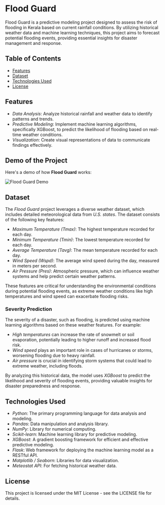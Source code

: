 # Flood Guard

Flood Guard is a predictive modeling project designed to assess the risk of flooding in Kerala based on current rainfall conditions. By utilizing historical weather data and machine learning techniques, this project aims to forecast potential flooding events, providing essential insights for disaster management and response.

## Table of Contents
- [Features](#features)
- [Dataset](#dataset)
- [Technologies Used](#technologies-used)
- [License](#license)

## Features
- *Data Analysis*: Analyze historical rainfall and weather data to identify patterns and trends.
- *Predictive Modeling*: Implement machine learning algorithms, specifically XGBoost, to predict the likelihood of flooding based on real-time weather conditions.
- *Visualization*: Create visual representations of data to communicate findings effectively.

## Demo of the Project
Here's a demo of how **Flood Guard** works:

![Flood Guard Demo](demo.gif)

## Dataset

The *Flood Guard* project leverages a diverse weather dataset, which includes detailed meteorological data from *U.S. states*. The dataset consists of the following key features:

- *Maximum Temperature (Tmax)*: The highest temperature recorded for each day.
- *Minimum Temperature (Tmin)*: The lowest temperature recorded for each day.
- *Average Temperature (Tavg)*: The mean temperature recorded for each day.
- *Wind Speed (Wspd)*: The average wind speed during the day, measured in meters per second.
- *Air Pressure (Pres)*: Atmospheric pressure, which can influence weather systems and help predict certain weather patterns.

These features are critical for understanding the environmental conditions during potential flooding events, as extreme weather conditions like high temperatures and wind speed can exacerbate flooding risks.

### Severity Prediction

The severity of a disaster, such as flooding, is predicted using machine learning algorithms based on these weather features. For example:

- *High temperatures* can increase the rate of snowmelt or soil evaporation, potentially leading to higher runoff and increased flood risk.
- *Wind speed* plays an important role in cases of hurricanes or storms, worsening flooding due to heavy rainfall.
- *Air pressure* is crucial in identifying storm systems that could lead to extreme weather, including floods.

By analyzing this historical data, the model uses *XGBoost* to predict the likelihood and severity of flooding events, providing valuable insights for disaster preparedness and response.

## Technologies Used
- *Python*: The primary programming language for data analysis and modeling.
- *Pandas*: Data manipulation and analysis library.
- *NumPy*: Library for numerical computing.
- *Scikit-learn*: Machine learning library for predictive modeling.
- *XGBoost*: A gradient boosting framework for efficient and effective predictive modeling.
- *Flask*: Web framework for deploying the machine learning model as a RESTful API.
- *Matplotlib / Seaborn*: Libraries for data visualization.
- *Meteostat API*: For fetching historical weather data.

## License
This project is licensed under the MIT License - see the LICENSE file for details.

